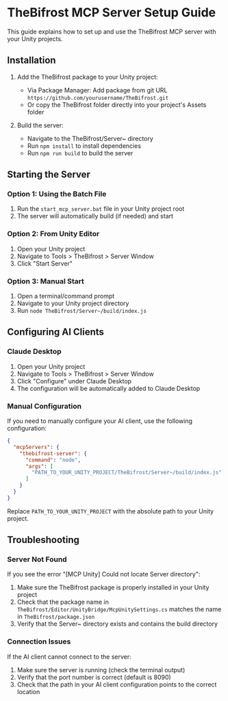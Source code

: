 # TheBifrost MCP Server Setup Guide

This guide explains how to set up and use the TheBifrost MCP server with your Unity projects.

## Installation

1. Add the TheBifrost package to your Unity project:
   - Via Package Manager: Add package from git URL `https://github.com/yourusername/TheBifrost.git`
   - Or copy the TheBifrost folder directly into your project's Assets folder

2. Build the server:
   - Navigate to the TheBifrost/Server~ directory
   - Run `npm install` to install dependencies
   - Run `npm run build` to build the server

## Starting the Server

### Option 1: Using the Batch File

1. Run the `start_mcp_server.bat` file in your Unity project root
2. The server will automatically build (if needed) and start

### Option 2: From Unity Editor

1. Open your Unity project
2. Navigate to Tools > TheBifrost > Server Window
3. Click "Start Server"

### Option 3: Manual Start

1. Open a terminal/command prompt
2. Navigate to your Unity project directory
3. Run `node TheBifrost/Server~/build/index.js`

## Configuring AI Clients

### Claude Desktop

1. Open your Unity project
2. Navigate to Tools > TheBifrost > Server Window
3. Click "Configure" under Claude Desktop
4. The configuration will be automatically added to Claude Desktop

### Manual Configuration

If you need to manually configure your AI client, use the following configuration:

```json
{
  "mcpServers": {
    "thebifrost-server": {
      "command": "node",
      "args": [
        "PATH_TO_YOUR_UNITY_PROJECT/TheBifrost/Server~/build/index.js"
      ]
    }
  }
}
```

Replace `PATH_TO_YOUR_UNITY_PROJECT` with the absolute path to your Unity project.

## Troubleshooting

### Server Not Found

If you see the error "[MCP Unity] Could not locate Server directory":

1. Make sure the TheBifrost package is properly installed in your Unity project
2. Check that the package name in `TheBifrost/Editor/UnityBridge/McpUnitySettings.cs` matches the name in `TheBifrost/package.json`
3. Verify that the Server~ directory exists and contains the build directory

### Connection Issues

If the AI client cannot connect to the server:

1. Make sure the server is running (check the terminal output)
2. Verify that the port number is correct (default is 8090)
3. Check that the path in your AI client configuration points to the correct location